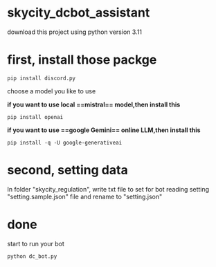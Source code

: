 # skycity_dcbot_assistant
download this project
using python version 3.11

# first, install those packge
```pip install discord.py```

choose a model you like to use

**if you want to use local ==mistral== model,then install this**

```pip install openai```

**if you want to use ==google Gemini== online LLM,then install this**

```pip install -q -U google-generativeai```

# second, setting data
In folder "skycity_regulation", write txt file to set for bot reading
setting "setting.sample.json" file and rename to "setting.json"

# done 
start to run your bot
```
python dc_bot.py
```
